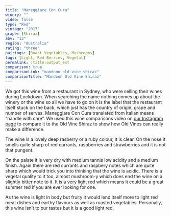 ```yaml
---
title: "Maneggiare Con Cura"
winery: ""
video: false
type: "Red"
vintage: "2017"
grape: [Shiraz]
abv: "13"
region: "Australia"
rating: "three"
pairings: [Roast Vegetables, Mushrooms]
tags: [Light, Red Berries, Vegetal]
permalink: :title:output_ext
comparison: true
comparisonLink: "mandoon-old-vine-shiraz"
comparisonTitle: "Mandoon Old Vine Shiraz"
---
```


We got this wine from a restaurant in Sydney, who were selling their wines during Lockdown. When searching the name nothing comes up about the winery or the wine so all we have to go on it is the label that the restaurant itself stuck on the back, which just has the country of origin, grape and number of serves. Maneggiare Con Cura translated from Italian means &ldquo;handle with care&rdquo;. We used this wine comparisons video on <a href="https://www.instagram.com/chosenwines/" title="Chosen Wines Instagram" target="_blank">our Instagram page</a> to compare it to the Old Vine Shiraz to show how Old Vines can really make a difference. 

The wine is a lovely deep rasberry or a ruby colour, it is clear. On the nose it smells quite sharp of red currants, raspberries and strawberries and it is not that pungent. 

On the palate it is very dry with medium tannis low acidity and a medium finish. Again there are red currants and raspbery notes which are quite sharp which would trick you into thinking that the wine is acidic. There is a vegetal quality to it too, almost mushroom-y which does end the wine on a slightly bitter note to it. It is a very light red which means it could be a great summer red if you are ever looking for one.  

As the wine is light in body but fruity it would lend itself more to light red meat dishes and earthy flavours as well as roasted vegetables. Personally, this wine isn&rsquo;t to our tastes but it is a good light red. 
